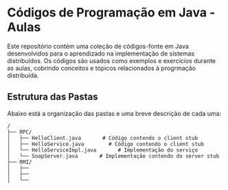 # Códigos de Programação em Java - Aulas

Este repositório contém uma coleção de códigos-fonte em Java desenvolvidos para o aprendizado na implementação de sistemas distribuídos. Os códigos são usados como exemplos e exercícios durante as aulas, cobrindo conceitos e tópicos relacionados à progrmação distribuída.

## Estrutura das Pastas

Abaixo está a organização das pastas e uma breve descrição de cada uma:

```plaintext
/
├── RPC/
│   ├── HelloClient.java       # Código contendo o client stub
│   ├── HelloService.java        # Código contendo o client stub
│   └── HelloServiceImpl.java       # Implementação do serviço
│   └── SoapServer.java       # Implementação contendo do server stub
├── RMI/
│   ├── 
│   ├── 
│   └── 

